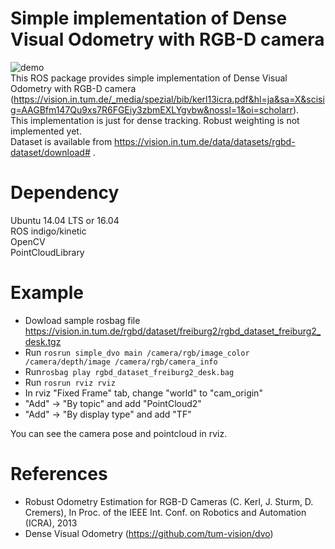 # Simple implementation of Dense Visual Odometry with RGB-D camera
![demo](https://user-images.githubusercontent.com/15071493/45149269-1c58e000-b204-11e8-93a9-29b227416191.gif)  
This ROS package provides simple implementation of Dense Visual Odometry with RGB-D camera (https://vision.in.tum.de/_media/spezial/bib/kerl13icra.pdf&hl=ja&sa=X&scisig=AAGBfm147Qu9xs7R6FGEiy3zbmEXLYgvbw&nossl=1&oi=scholarr).  
This implementation is just for dense tracking. Robust weighting is not implemented yet.   
Dataset is available from https://vision.in.tum.de/data/datasets/rgbd-dataset/download# .

# Dependency
Ubuntu 14.04 LTS or 16.04  
ROS indigo/kinetic  
OpenCV  
PointCloudLibrary  

# Example
* Dowload sample rosbag file https://vision.in.tum.de/rgbd/dataset/freiburg2/rgbd_dataset_freiburg2_desk.tgz  
* Run ```rosrun simple_dvo main /camera/rgb/image_color /camera/depth/image /camera/rgb/camera_info```  
* Run```rosbag play rgbd_dataset_freiburg2_desk.bag```  
* Run ```rosrun rviz rviz```  
* In rviz "Fixed Frame" tab, change "world" to "cam_origin"  
* "Add" -> "By topic" and add "PointCloud2"  
* "Add" -> "By display type" and add "TF"  
  
You can see the camera pose and pointcloud in rviz.  

# References
- Robust Odometry Estimation for RGB-D Cameras (C. Kerl, J. Sturm, D. Cremers), In Proc. of the IEEE Int. Conf. on Robotics and Automation (ICRA), 2013  
- Dense Visual Odometry (https://github.com/tum-vision/dvo)  
